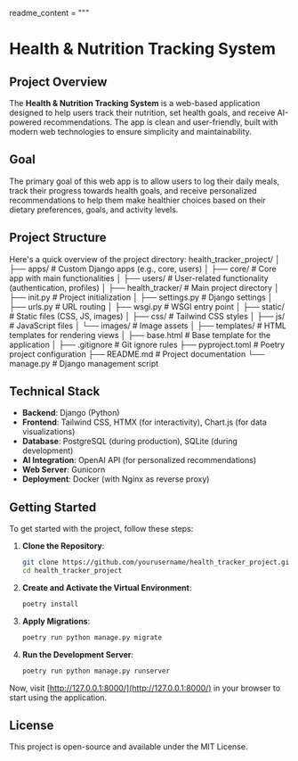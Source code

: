 readme_content = """
# Health & Nutrition Tracking System

## Project Overview
The **Health & Nutrition Tracking System** is a web-based application designed to help users track their nutrition, set health goals, and receive AI-powered recommendations. The app is clean and user-friendly, built with modern web technologies to ensure simplicity and maintainability.

## Goal
The primary goal of this web app is to allow users to log their daily meals, track their progress towards health goals, and receive personalized recommendations to help them make healthier choices based on their dietary preferences, goals, and activity levels.

## Project Structure
Here's a quick overview of the project directory:
health_tracker_project/
│
├── apps/                     # Custom Django apps (e.g., core, users)
│   ├── core/                 # Core app with main functionalities
│   ├── users/                # User-related functionality (authentication, profiles)
│
├── health_tracker/           # Main project directory
│   ├── init.py          # Project initialization
│   ├── settings.py          # Django settings
│   ├── urls.py              # URL routing
│   ├── wsgi.py              # WSGI entry point
│
├── static/                   # Static files (CSS, JS, images)
│   ├── css/                 # Tailwind CSS styles
│   ├── js/                  # JavaScript files
│   └── images/              # Image assets
│
├── templates/                # HTML templates for rendering views
│   ├── base.html            # Base template for the application
│
├── .gitignore               # Git ignore rules
├── pyproject.toml           # Poetry project configuration
├── README.md                # Project documentation
└── manage.py                # Django management script

## Technical Stack

- **Backend**: Django (Python)
- **Frontend**: Tailwind CSS, HTMX (for interactivity), Chart.js (for data visualizations)
- **Database**: PostgreSQL (during production), SQLite (during development)
- **AI Integration**: OpenAI API (for personalized recommendations)
- **Web Server**: Gunicorn
- **Deployment**: Docker (with Nginx as reverse proxy)

## Getting Started

To get started with the project, follow these steps:

1. **Clone the Repository**:

    ```bash
    git clone https://github.com/yourusername/health_tracker_project.git
    cd health_tracker_project
    ```

2. **Create and Activate the Virtual Environment**:

    ```bash
    poetry install
    ```

3. **Apply Migrations**:

    ```bash
    poetry run python manage.py migrate
    ```

4. **Run the Development Server**:

    ```bash
    poetry run python manage.py runserver
    ```

Now, visit [http://127.0.0.1:8000/](http://127.0.0.1:8000/) in your browser to start using the application.

## License

This project is open-source and available under the MIT License.
